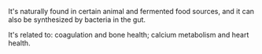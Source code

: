 It's naturally found in certain animal and fermented food sources, and it can also be synthesized by bacteria in the gut.

It's related to: coagulation and bone health; calcium metabolism and heart health.